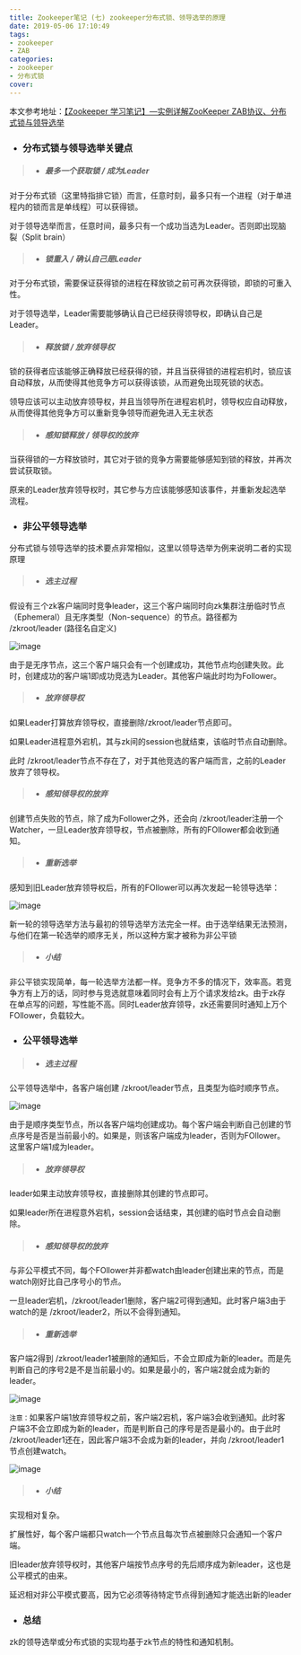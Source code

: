```yaml
---
title: Zookeeper笔记 (七) zookeeper分布式锁、领导选举的原理
date: 2019-05-06 17:10:49
tags:
- zookeeper
- ZAB
categories:
- zookeeper
- 分布式锁
cover:
---
```


本文参考地址：[【Zookeeper 学习笔记】—实例详解ZooKeeper ZAB协议、分布式锁与领导选举](http://cmsblogs.com/?p=4113)

+ ### 分布式锁与领导选举关键点

> + ##### 最多一个获取锁 / 成为Leader

对于分布式锁（这里特指排它锁）而言，任意时刻，最多只有一个进程（对于单进程内的锁而言是单线程）可以获得锁。

对于领导选举而言，任意时间，最多只有一个成功当选为Leader。否则即出现脑裂（Split brain）

> + ##### 锁重入 / 确认自己是Leader

对于分布式锁，需要保证获得锁的进程在释放锁之前可再次获得锁，即锁的可重入性。

对于领导选举，Leader需要能够确认自己已经获得领导权，即确认自己是Leader。

> + ##### 释放锁 / 放弃领导权

锁的获得者应该能够正确释放已经获得的锁，并且当获得锁的进程宕机时，锁应该自动释放，从而使得其他竞争方可以获得该锁，从而避免出现死锁的状态。

领导应该可以主动放弃领导权，并且当领导所在进程宕机时，领导权应自动释放，从而使得其他竞争方可以重新竞争领导而避免进入无主状态

> + ##### 感知锁释放 / 领导权的放弃

当获得锁的一方释放锁时，其它对于锁的竞争方需要能够感知到锁的释放，并再次尝试获取锁。

原来的Leader放弃领导权时，其它参与方应该能够感知该事件，并重新发起选举流程。

+ ### 非公平领导选举

分布式锁与领导选举的技术要点非常相似，这里以领导选举为例来说明二者的实现原理

> + ##### 选主过程

假设有三个zk客户端同时竞争leader，这三个客户端同时向zk集群注册临时节点（Ephemeral）且无序类型（Non-sequence）的节点。路径都为 /zkroot/leader (路径名自定义)

![image](https://gitee.com/chenssy/blog-home/raw/master/image/series-images/zookeeper/2ae468645d9a457b8f6a0bc6701ae9e9.jpeg)

由于是无序节点，这三个客户端只会有一个创建成功，其他节点均创建失败。此时，创建成功的客户端1即成功竞选为Leader。其他客户端此时均为Follower。

> + ##### 放弃领导权

如果Leader打算放弃领导权，直接删除/zkroot/leader节点即可。

如果Leader进程意外宕机，其与zk间的session也就结束，该临时节点自动删除。

此时 /zkroot/leader节点不存在了，对于其他竞选的客户端而言，之前的Leader放弃了领导权。

> + ##### 感知领导权的放弃

创建节点失败的节点，除了成为Follower之外，还会向 /zkroot/leader注册一个Watcher，一旦Leader放弃领导权，节点被删除，所有的FOllower都会收到通知。

> + ##### 重新选举

感知到旧Leader放弃领导权后，所有的FOllower可以再次发起一轮领导选举：

![image](https://gitee.com/chenssy/blog-home/raw/master/image/series-images/zookeeper/67966be66521475e93bed856ac5584df.jpeg)

新一轮的领导选举方法与最初的领导选举方法完全一样。由于选举结果无法预测，与他们在第一轮选举的顺序无关，所以这种方案才被称为非公平锁

> + ##### 小结

非公平锁实现简单，每一轮选举方法都一样。竞争方不多的情况下，效率高。若竞争方有上万的话，同时参与竞选就意味着同时会有上万个请求发给zk。由于zk存在单点写的问题，写性能不高。同时Leader放弃领导，zk还需要同时通知上万个FOllower，负载较大。

+ ### 公平领导选举

> + ##### 选主过程

公平领导选举中，各客户端创建 /zkroot/leader节点，且类型为临时顺序节点。

![image](https://gitee.com/chenssy/blog-home/raw/master/image/series-images/zookeeper/6789a44c37454f5e9712d0e6ac34bf6e.jpeg)

由于是顺序类型节点，所以各客户端均创建成功。每个客户端会判断自己创建的节点序号是否是当前最小的。如果是，则该客户端成为leader，否则为FOllower。这里客户端1成为leader。

> + ##### 放弃领导权

leader如果主动放弃领导权，直接删除其创建的节点即可。

如果leader所在进程意外宕机，session会话结束，其创建的临时节点会自动删除。

> + ##### 感知领导权的放弃

与非公平模式不同，每个FOllower并非都watch由leader创建出来的节点，而是watch刚好比自己序号小的节点。

一旦leader宕机，/zkroot/leader1删除，客户端2可得到通知。此时客户端3由于watch的是 /zkroot/leader2，所以不会得到通知。

> + ##### 重新选举

客户端2得到 /zkroot/leader1被删除的通知后，不会立即成为新的leader。而是先判断自己的序号2是不是当前最小的。如果是最小的，客户端2就会成为新的leader。

![image](https://gitee.com/chenssy/blog-home/raw/master/image/series-images/zookeeper/065670a367bd4a548cb98fe7d990cf57.jpeg)

`注意：`如果客户端1放弃领导权之前，客户端2宕机，客户端3会收到通知。此时客户端3不会立即成为新的leader，而是判断自己的序号是否是最小的。由于此时 /zkroot/leader1还在，因此客户端3不会成为新的leader，并向 /zkroot/leader1节点创建watch。

![image](https://gitee.com/chenssy/blog-home/raw/master/image/series-images/zookeeper/361658e79aa8421db21fcbe4811f4d35.jpeg)

> + ##### 小结

实现相对复杂。

扩展性好，每个客户端都只watch一个节点且每次节点被删除只会通知一个客户端。

旧leader放弃领导权时，其他客户端按节点序号的先后顺序成为新leader，这也是公平模式的由来。

延迟相对非公平模式要高，因为它必须等待特定节点得到通知才能选出新的leader

+ ### 总结

zk的领导选举或分布式锁的实现均基于zk节点的特性和通知机制。

